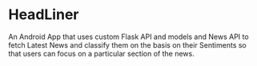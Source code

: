# HeadLiner
An Android App that uses custom Flask API and models and News API to fetch Latest News and classify them on the basis on their Sentiments so that users can focus on a  particular section of the news.
